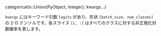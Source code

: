 categorical(n::Union{PyObject, Integer}; kwargs...)

`kwargs` にはキーワード引数 `logits` があり、形状 `[batch_size, num_classes]` の 2-D テンソルです。各スライス `[i, :]` はすべてのクラスに対する非正規化対数確率を表します。
